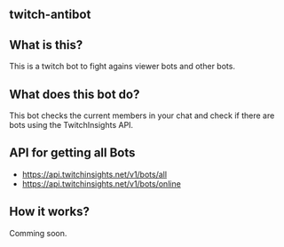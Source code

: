 ## twitch-antibot

## What is this?

This is a twitch bot to fight agains viewer bots and other bots.

## What does this bot do?

This bot checks the current members in your chat and check if there are bots using the TwitchInsights API.

## API for getting all Bots

- https://api.twitchinsights.net/v1/bots/all
- https://api.twitchinsights.net/v1/bots/online

## How it works?

Comming soon.
